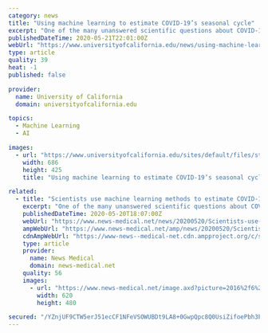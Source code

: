 ```yaml
---
category: news
title: "Using machine learning to estimate COVID-19’s seasonal cycle"
excerpt: "One of the many unanswered scientific questions about COVID-19 is whether it is seasonal like the flu — waning in warm summer months then resurging in the fall and winter. Now scientists at Lawrence Berkeley National Laboratory (Berkeley Lab) are launching a project to apply machine-learning methods to a plethora of health and environmental datasets,"
publishedDateTime: 2020-05-21T22:01:00Z
webUrl: "https://www.universityofcalifornia.edu/news/using-machine-learning-estimate-covid-19-seasonal-cycle"
type: article
quality: 39
heat: -1
published: false

provider:
  name: University of California
  domain: universityofcalifornia.edu

topics:
  - Machine Learning
  - AI

images:
  - url: "https://www.universityofcalifornia.edu/sites/default/files/street-mask-walk.jpg"
    width: 686
    height: 425
    title: "Using machine learning to estimate COVID-19’s seasonal cycle"

related:
  - title: "Scientists use machine learning methods to estimate COVID-19's seasonal cycle"
    excerpt: "One of the many unanswered scientific questions about COVID-19 is whether it is seasonal like the flu - waning in warm summer months then resurging in the fall and winter."
    publishedDateTime: 2020-05-20T18:07:00Z
    webUrl: "https://www.news-medical.net/news/20200520/Scientists-use-machine-learning-methods-to-estimate-COVID-19s-seasonal-cycle.aspx"
    ampWebUrl: "https://www.news-medical.net/amp/news/20200520/Scientists-use-machine-learning-methods-to-estimate-COVID-19s-seasonal-cycle.aspx"
    cdnAmpWebUrl: "https://www-news--medical-net.cdn.ampproject.org/c/s/www.news-medical.net/amp/news/20200520/Scientists-use-machine-learning-methods-to-estimate-COVID-19s-seasonal-cycle.aspx"
    type: article
    provider:
      name: News Medical
      domain: news-medical.net
    quality: 56
    images:
      - url: "https://www.news-medical.net/image.axd?picture=2016%2f6%2fChem_Lab_c618f8c3be2845828afd242b15eaaa94-620x480.jpg"
        width: 620
        height: 480

secured: "/YZnjUF9CTW5erJ51ecCF1NFeVSOWUBDt9LA8+0GwpQpc8Q0UsiZifoePbh3Pmi+7IbJuPr6YHDium+mB8zeHDaLzANLGqCk1Cj5Ij1WxGgSzUIswkEUkokvD1Phy6wQgKMPuI5R0tUqIWt4nSzcSspnGXPH71j+pFKCghHrVzaXtaZyyLB/8l2y2V6fBWPbU9QQCduHoke8qDN8mU7U54T+hCHIyPDoF06g57uWRFQ/FySRIL/6a5FpTG0ZnblbK6sOjr7IdqSai0kQb+1NKk7A8L0EQ3Jm8VL1OvhQOU1nrPvTN93wJHXNzl+N8qsNKQjXgyRFx7z0zAgsE7nSw4kyudFE4YBgC0zHYLQK3lcJ4wdxnhjorDngFw1yLxPodZmP8A3La/0qG5bvvQbgKVGIg72z77dmDpYPfuDrJ9uSelazNDctRUvV8oazJYF3kaZf+rxxlNb1wNUYrCLOPqWdO7es0zgEzwdzI+dAICU=;fs7JDzW7Z5C1MTBAOrprqg=="
---
```


